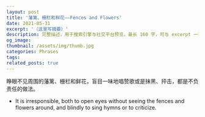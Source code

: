 ```yaml
---
layout: post
title: '藩篱、栅栏和鲜花——Fences and Flowers'
date: 2021-05-31
excerpt: '（这里写摘要）'
description: 完整描述，用于搜索引擎与社交平台预览，最长 160 字，可与 excerpt 一致
og_image: 
thumbnail: /assets/img/thumb.jpg
categories: Phrases
tags: 
related_posts: true
---
```


睁眼不见周围的藩篱、栅栏和鲜花，盲目一味地唱赞歌或是抹黑、抨击，都是不负责任的做法。

- It is irresponsible, both to open eyes without seeing the fences and flowers around, and blindly to sing hymns or to criticize.